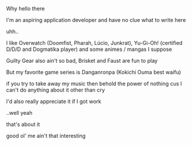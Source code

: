 Why hello there

I'm an aspiring application developer and have no clue what to write here

uhh..

I like Overwatch (Doomfist, Pharah, Lúcio, Junkrat), Yu-Gi-Oh! (certified D/D/D and Dogmatika player) and some animes / mangas I suppose

Guilty Gear also ain't so bad, Brisket and Faust are fun to play

But my favorite game series is Danganronpa (Kokichi Ouma best waifu)

if you try to take away my music then behold the power of nothing cus I can't do anything about it other than cry

I'd also really appreciate it if I got work

..well yeah 

that's about it

good ol' me ain't that interesting
